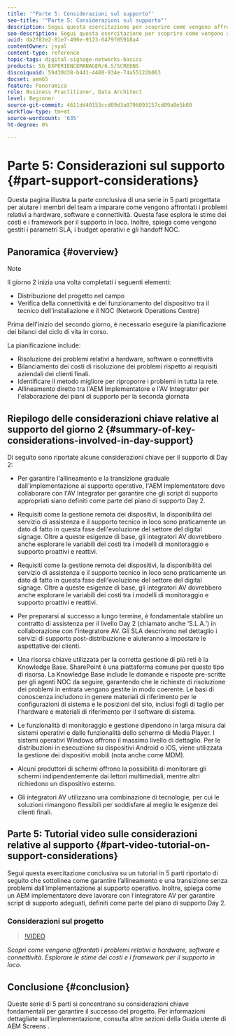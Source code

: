 ```yaml
---
title: '"Parte 5: Considerazioni sul supporto"'
seo-title: '"Parte 5: Considerazioni sul supporto"'
description: Segui questa esercitazione per scoprire come vengono affrontati i problemi relativi a hardware, software e connettività. Esplorare le stime dei costi e i framework per il supporto in loco. Inoltre, scopri come vengono gestiti i parametri SLA, i budget operativi e gli handoff NOC.
seo-description: Segui questa esercitazione per scoprire come vengono affrontati i problemi relativi a hardware, software e connettività. Esplorare le stime dei costi e i framework per il supporto in loco. Inoltre, scopri come vengono gestiti i parametri SLA, i budget operativi e gli handoff NOC.
uuid: da2f82e2-81e7-490e-9123-6479f05918a4
contentOwner: jsyal
content-type: reference
topic-tags: digital-signage-networks-basics
products: SG_EXPERIENCEMANAGER/6.5/SCREENS
discoiquuid: 59430d38-b441-4488-934e-74a55122b063
docset: aem65
feature: Panoramica
role: Business Practitioner, Data Architect
level: Beginner
source-git-commit: 4611dd40153ccd09d3a0796093157cd09a8e5b80
workflow-type: tm+mt
source-wordcount: '635'
ht-degree: 0%

---
```



# Parte 5: Considerazioni sul supporto {#part-support-considerations}

Questa pagina illustra la parte conclusiva di una serie in 5 parti progettata per aiutare i membri del team a imparare come vengono affrontati i problemi relativi a hardware, software e connettività. Questa fase esplora le stime dei costi e i framework per il supporto in loco. Inoltre, spiega come vengono gestiti i parametri SLA, i budget operativi e gli handoff NOC.

## Panoramica {#overview}

>[!NOTE]
>
>Il giorno 2 inizia una volta completati i seguenti elementi:
>
>* Distribuzione del progetto nel campo
>* Verifica della connettività e del funzionamento del dispositivo tra il tecnico dell&#39;installazione e il NOC (Network Operations Centre)

>
>
Prima dell&#39;inizio del secondo giorno, è necessario eseguire la pianificazione dei bilanci del ciclo di vita in corso.

La pianificazione include:

* Risoluzione dei problemi relativi a hardware, software o connettività
* Bilanciamento dei costi di risoluzione dei problemi rispetto ai requisiti aziendali dei clienti finali.
* Identificare il metodo migliore per riproporre i problemi in tutta la rete.
* Allineamento diretto tra l&#39;AEM Implementatore e l&#39;AV Integrator per l&#39;elaborazione dei piani di supporto per la seconda giornata

## Riepilogo delle considerazioni chiave relative al supporto del giorno 2 {#summary-of-key-considerations-involved-in-day-support}

Di seguito sono riportate alcune considerazioni chiave per il supporto di Day 2:

* Per garantire l&#39;allineamento e la transizione graduale dall&#39;implementazione al supporto operativo, l&#39;AEM Implementatore deve collaborare con l&#39;AV Integrator per garantire che gli script di supporto appropriati siano definiti come parte del piano di supporto Day 2.
* Requisiti come la gestione remota dei dispositivi, la disponibilità del servizio di assistenza e il supporto tecnico in loco sono praticamente un dato di fatto in questa fase dell&#39;evoluzione del settore del digital signage. Oltre a queste esigenze di base, gli integratori AV dovrebbero anche esplorare le variabili dei costi tra i modelli di monitoraggio e supporto proattivi e reattivi.

* Requisiti come la gestione remota dei dispositivi, la disponibilità del servizio di assistenza e il supporto tecnico in loco sono praticamente un dato di fatto in questa fase dell&#39;evoluzione del settore del digital signage. Oltre a queste esigenze di base, gli integratori AV dovrebbero anche esplorare le variabili dei costi tra i modelli di monitoraggio e supporto proattivi e reattivi.
* Per prepararsi al successo a lungo termine, è fondamentale stabilire un contratto di assistenza per il livello Day 2 (chiamato anche ‘S.L.A.’) in collaborazione con l&#39;integratore AV. Gli SLA descrivono nel dettaglio i servizi di supporto post-distribuzione e aiuteranno a impostare le aspettative dei clienti.
* Una risorsa chiave utilizzata per la corretta gestione di più reti è la Knowledge Base. SharePoint è una piattaforma comune per questo tipo di risorsa. La Knowledge Base include le domande e risposte pre-scritte per gli agenti NOC da seguire, garantendo che le richieste di risoluzione dei problemi in entrata vengano gestite in modo coerente. Le basi di conoscenza includono in genere materiali di riferimento per le configurazioni di sistema e le posizioni del sito, inclusi fogli di taglio per l&#39;hardware e materiali di riferimento per il software di sistema.
* Le funzionalità di monitoraggio e gestione dipendono in larga misura dai sistemi operativi e dalle funzionalità dello schermo di Media Player. I sistemi operativi Windows offrono il massimo livello di dettaglio. Per le distribuzioni in esecuzione su dispositivi Android o iOS, viene utilizzata la gestione dei dispositivi mobili (nota anche come MDM).
* Alcuni produttori di schermi offrono la possibilità di monitorare gli schermi indipendentemente dai lettori multimediali, mentre altri richiedono un dispositivo esterno.
* Gli integratori AV utilizzano una combinazione di tecnologie, per cui le soluzioni rimangono flessibili per soddisfare al meglio le esigenze dei clienti finali.

## Parte 5: Tutorial video sulle considerazioni relative al supporto {#part-video-tutorial-on-support-considerations}

Segui questa esercitazione conclusiva su un tutorial in 5 parti riportato di seguito che sottolinea come garantire l’allineamento e una transizione senza problemi dall’implementazione al supporto operativo. Inoltre, spiega come un AEM implementatore deve lavorare con l&#39;integratore AV per garantire script di supporto adeguati, definiti come parte del piano di supporto Day 2.

### Considerazioni sul progetto

>[!VIDEO](https://video.tv.adobe.com/v/28383)

*Scopri come vengono affrontati i problemi relativi a hardware, software e connettività. Esplorare le stime dei costi e i framework per il supporto in loco.*

## Conclusione {#conclusion}

Queste serie di 5 parti si concentrano su considerazioni chiave fondamentali per garantire il successo del progetto. Per informazioni dettagliate sull’implementazione, consulta altre sezioni della Guida utente di AEM Screens .

